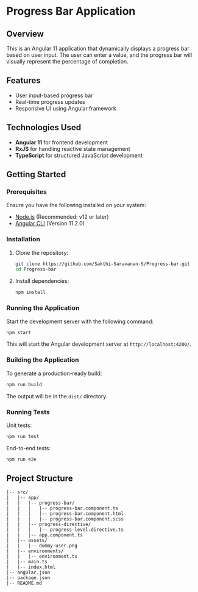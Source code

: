 # Progress Bar Application

## Overview
This is an Angular 11 application that dynamically displays a progress bar based on user input. The user can enter a value, and the progress bar will visually represent the percentage of completion.

## Features
- User input-based progress bar
- Real-time progress updates
- Responsive UI using Angular framework

## Technologies Used
- **Angular 11** for frontend development
- **RxJS** for handling reactive state management
- **TypeScript** for structured JavaScript development

## Getting Started

### Prerequisites
Ensure you have the following installed on your system:
- [Node.js](https://nodejs.org/) (Recommended: v12 or later)
- [Angular CLI](https://angular.io/cli) (Version 11.2.0)

### Installation
1. Clone the repository:
   ```sh
   git clone https://github.com/Sakthi-Saravanan-S/Progress-bar.git
   cd Progress-bar
   ```
2. Install dependencies:
   ```sh
   npm install
   ```

### Running the Application
Start the development server with the following command:
```sh
npm start
```
This will start the Angular development server at `http://localhost:4200/`.

### Building the Application
To generate a production-ready build:
```sh
npm run build
```
The output will be in the `dist/` directory.

### Running Tests
Unit tests:
```sh
npm run test
```
End-to-end tests:
```sh
npm run e2e
```

## Project Structure
```
|-- src/
|   |-- app/
|   |   |-- progress-bar/
|   |   |   |-- progress-bar.component.ts
|   |   |   |-- progress-bar.component.html
|   |   |   |-- progress-bar.component.scss
|   |   |-- progress-directive/
|   |   |   |-- progress-level.directive.ts
|   |   |-- app.component.ts
|   |-- assets/
|   |   |-- dummy-user.png
|   |-- environments/
|   |   |-- environment.ts
|   |-- main.ts
|   |-- index.html
|-- angular.json
|-- package.json
|-- README.md
```

